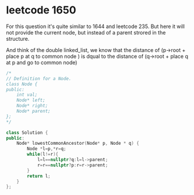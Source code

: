 # leetcode 1650

For this question it's quite similar to 1644 and leetcode 235.
But here it will not provide the current node, but instead of a parent strored in the structure.

And think of the double linked_list, we know that
the distance of (p->root + place p at q to common node )
is dqual to the distance of (q->root + place q at p and go to common node)

```cpp
/*
// Definition for a Node.
class Node {
public:
    int val;
    Node* left;
    Node* right;
    Node* parent;
};
*/

class Solution {
public:
    Node* lowestCommonAncestor(Node* p, Node * q) {
        Node *l=p,*r=q;
        while(l!=r){
            l=l==nullptr?q:l=l->parent;
            r=r==nullptr?p:r=r->parent;
        }
        return l;
    }
};
```
